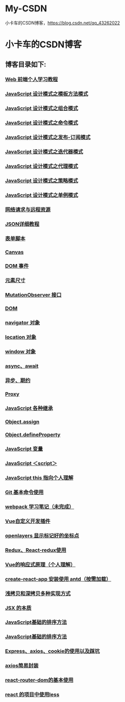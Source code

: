 # My-CSDN
小卡车的CSDN博客，https://blog.csdn.net/qq_43262022
# 小卡车的CSDN博客

## 博客目录如下:
### [Web 前端个人学习教程](https://blog.csdn.net/qq_43262022/article/details/109447991)
### [JavaScript 设计模式之模板方法模式](https://blog.csdn.net/qq_43262022/article/details/109369879)
### [JavaScript 设计模式之组合模式](https://blog.csdn.net/qq_43262022/article/details/109368075)
### [JavaScript 设计模式之命令模式](https://blog.csdn.net/qq_43262022/article/details/109266371)
### [JavaScript 设计模式之发布-订阅模式](https://blog.csdn.net/qq_43262022/article/details/109251482)
### [JavaScript 设计模式之迭代器模式](https://blog.csdn.net/qq_43262022/article/details/109243537)
### [JavaScript 设计模式之代理模式](https://blog.csdn.net/qq_43262022/article/details/109239718)
### [JavaScript 设计模式之策略模式](https://blog.csdn.net/qq_43262022/article/details/109234207)
### [JavaScript 设计模式之单例模式](https://blog.csdn.net/qq_43262022/article/details/109226903)
### [网络请求与远程资源](https://blog.csdn.net/qq_43262022/article/details/109191358)
### [JSON详细教程](https://blog.csdn.net/qq_43262022/article/details/109179883)
### [表单脚本](https://blog.csdn.net/qq_43262022/article/details/109170659)
### [Canvas](https://blog.csdn.net/qq_43262022/article/details/109154004)
### [DOM 事件](https://blog.csdn.net/qq_43262022/article/details/109144213)
### [元素尺寸](https://blog.csdn.net/qq_43262022/article/details/109113947)
### [MutationObserver 接口](https://blog.csdn.net/qq_43262022/article/details/109088397)
### [DOM](https://blog.csdn.net/qq_43262022/article/details/109076881)
### [navigator 对象](https://blog.csdn.net/qq_43262022/article/details/109056207)
### [location 对象](https://blog.csdn.net/qq_43262022/article/details/109054043)
### [window 对象](https://blog.csdn.net/qq_43262022/article/details/109049372)
### [async、await](https://blog.csdn.net/qq_43262022/article/details/109030773)
### [异步、期约](https://blog.csdn.net/qq_43262022/article/details/109030296)
### [Proxy](https://blog.csdn.net/qq_43262022/article/details/109005907)
### [JavaScript 各种继承](https://blog.csdn.net/qq_43262022/article/details/108968085)
### [Object.assign](https://blog.csdn.net/qq_43262022/article/details/108950197)
### [Object.defineProperty](https://blog.csdn.net/qq_43262022/article/details/108949646)
### [JavaScript 变量](https://blog.csdn.net/qq_43262022/article/details/108896584)
### [JavaScript ＜script＞](https://blog.csdn.net/qq_43262022/article/details/108895046)
### [JavaScript this 指向个人理解](https://blog.csdn.net/qq_43262022/article/details/108886231)
### [Git 基本命令使用](https://blog.csdn.net/qq_43262022/article/details/108886187)
### [webpack 学习笔记（未完成）](https://blog.csdn.net/qq_43262022/article/details/108392556)
### [Vue自定义开发插件](https://blog.csdn.net/qq_43262022/article/details/108180556) 
### [openlayers 显示标记好的坐标点](https://blog.csdn.net/qq_43262022/article/details/107146596)
### [Redux、React-redux使用](https://blog.csdn.net/qq_43262022/article/details/106952518)
### [Vue的响应式原理（个人理解）](https://blog.csdn.net/qq_43262022/article/details/106908041)
### [create-react-app 安装使用 antd（按需加载）](https://blog.csdn.net/qq_43262022/article/details/106890634)
### [浅拷贝和深拷贝多种实现方式](https://blog.csdn.net/qq_43262022/article/details/106820461)
### [JSX 的本质](https://blog.csdn.net/qq_43262022/article/details/106796927)
### [JavaScript基础的排序方法](https://blog.csdn.net/qq_43262022/article/details/106598747)
### [JavaScript基础的排序方法](https://editor.csdn.net/md/?articleId=106598747)
### [Express、axios、cookie的使用以及踩坑](https://blog.csdn.net/qq_43262022/article/details/106065890)
### [axios简易封装](https://blog.csdn.net/qq_43262022/article/details/106065340)
### [react-router-dom的基本使用](https://blog.csdn.net/qq_43262022/article/details/106029808)
### [react 的项目中使用less](https://blog.csdn.net/qq_43262022/article/details/105942169)
